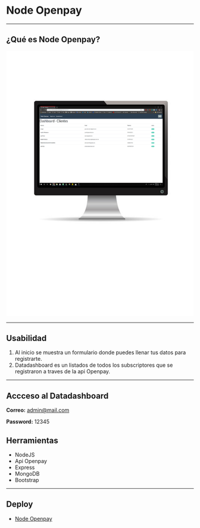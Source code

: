 # Node Openpay

----
## ¿Qué es Node Openpay?

![NodeOpenpay](https://github.com/francisvelueta/node-openpay/blob/master/src/assets/prototype.png)



----
## Usabilidad
1. Al inicio se muestra un formulario donde puedes llenar tus datos para registrarte.
2. Datadashboard es un listados de todos los subscriptores que se registraron a traves de la api Openpay.

----
## Accceso al Datadashboard


**Correo:** admin@mail.com

**Password:** 12345


## Herramientas
* NodeJS
* Api Openpay
* Express
* MongoDB
* Bootstrap


----
## Deploy
* [Node Openpay](https://node-openpay.herokuapp.com/)
